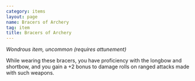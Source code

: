 ```yaml
---
category: items
layout: page
name: Bracers of Archery 
tag: item
title: Bracers of Archery 
---
```


_Wondrous item, uncommon (requires attunement)_ 

While wearing these bracers, you have proficiency with the longbow and shortbow, and you gain a +2 bonus to damage rolls on ranged attacks made with such weapons. 

